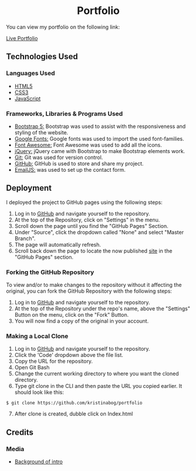 <h1 align="center">Portfolio</h1>

You can view my portfolio on the following link:

[Live Portfolio](https://kristinabog.github.io/portfolio/)

## Technologies Used

### Languages Used
-   [HTML5](https://en.wikipedia.org/wiki/HTML5)
-   [CSS3](https://en.wikipedia.org/wiki/Cascading_Style_Sheets)
-   [JavaScript](https://www.javascript.com/)

### Frameworks, Libraries & Programs Used
-   [Bootstrap 5:](https://getbootstrap.com/docs/4.4/getting-started/introduction/)
    Bootstrap was used to assist with the responsiveness and styling of the website. 
-   [Google Fonts:](https://fonts.google.com/)
    Google fonts was used to import the used font-families.
-   [Font Awesome:](https://fontawesome.com/)
    Font Awesome was used to add all the icons.
-   [jQuery:](https://jquery.com/)
    jQuery came with Bootstrap to make Bootstrap elements work.
-   [Git:](https://git-scm.com/)
    Git was used for version control.
-   [GitHub:](https://github.com/)
    GitHub is used to store and share my project.
-   [EmailJS:](https://www.emailjs.com/) 
    was used to set up the contact form.

## Deployment

I deployed the project to GitHub pages using the following steps:

1. Log in to [GitHub](https://github.com/) and navigate yourself to the repository.
2. At the top of the Repository, click on "Settings" in the menu.
3. Scroll down the page until you find the "GitHub Pages" Section.
4. Under "Source", click the dropdown called "None" and select "Master Branch".
5. The page will automatically refresh.
6. Scroll back down the page to locate the now published [site](https://kristinabog.github.io/portfolio/) in the "GitHub Pages" section.

### Forking the GitHub Repository

To view and/or to make changes to the repository without it affecting the original, you can fork the GitHub Repository with the following steps:

1. Log in to [GitHub](https://github.com/) and navigate yourself to the repository.
2. At the top of the Repository under the repo's name, above the "Settings" Button on the menu, click on the "Fork" Button.
3. You will now find a copy of the original in your account.

### Making a Local Clone

1. Log in to [GitHub](https://github.com/) and navigate yourself to the repository.
2. Click the 'Code' dropdown above the file list.
3. Copy the URL for the repository.
4. Open Git Bash
5. Change the current working directory to where you want the cloned directory.
6. Type git clone in the CLI and then paste the URL you copied earlier.
   It should look like this:
```
$ git clone https://github.com/kristinabog/portfolio
```
7. After clone is created, dubble click on Index.html

## Credits

### Media

- [Background of intro](https://img.freepik.com/free-photo/gradient-earth-tone-background-soft-vintage-style_53876-125325.jpg?w=996&t=st=1693256397~exp=1693256997~hmac=16047fa4d992d9170ec78df0c6504943882ad2b5d95a5a9558fdef25c512ad8e)